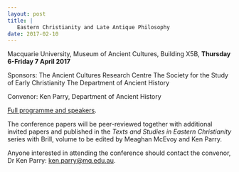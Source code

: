 ```yaml
---
layout: post
title: |
   Eastern Christianity and Late Antique Philosophy
date: 2017-02-10
---
```


Macquarie University, Museum of Ancient Cultures, Building X5B,
**Thursday 6-Friday 7 April 2017**




Sponsors:
The Ancient Cultures Research Centre
The Society for
the Study of Early Christianity
The Department of Ancient History




Convenor: Ken Parry, Department of Ancient History




[Full programme and
speakers](http://www.aabs.org.au/wp-content/uploads/2017/03/mqconferenceapril2017revised.doc).


The conference papers will be peer-reviewed together with
additional invited papers and published in the *Texts and Studies in
Eastern Christianity* series with Brill, volume to be edited by Meaghan
McEvoy and Ken Parry.

Anyone interested in attending the
conference should contact the convenor, Dr Ken Parry:
<ken.parry@mq.edu.au>.
